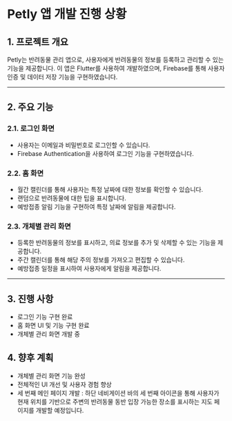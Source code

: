 # Petly 앱 개발 진행 상황

## 1. 프로젝트 개요
Petly는 반려동물 관리 앱으로, 사용자에게 반려동물의 정보를 등록하고 관리할 수 있는 기능을 제공합니다. 이 앱은 Flutter를 사용하여 개발하였으며, Firebase를 통해 사용자 인증 및 데이터 저장 기능을 구현하였습니다.

---

## 2. 주요 기능

### 2.1. 로그인 화면
- 사용자는 이메일과 비밀번호로 로그인할 수 있습니다.
- Firebase Authentication을 사용하여 로그인 기능을 구현하였습니다.

### 2.2. 홈 화면
- 월간 캘린더를 통해 사용자는 특정 날짜에 대한 정보를 확인할 수 있습니다.
- 랜덤으로 반려동물에 대한 팁을 표시합니다.
- 예방접종 알림 기능을 구현하여 특정 날짜에 알림을 제공합니다.

### 2.3. 개체별 관리 화면
- 등록한 반려동물의 정보를 표시하고, 의료 정보를 추가 및 삭제할 수 있는 기능을 제공합니다.
- 주간 캘린더를 통해 해당 주의 정보를 가져오고 편집할 수 있습니다.
- 예방접종 일정을 표시하여 사용자에게 알림을 제공합니다.

---

## 3. 진행 사항
- 로그인 기능 구현 완료
- 홈 화면 UI 및 기능 구현 완료
- 개체별 관리 화면 개발 중

## 4. 향후 계획
- 개체별 관리 화면 기능 완성
- 전체적인 UI 개선 및 사용자 경험 향상
- 세 번째 메인 페이지 개발
: 하단 네비게이션 바의 세 번째 아이콘을 통해 사용자가 현재 위치를 기반으로 주변의 반려동물 동반 입장 가능한 장소를 표시하는 지도 페이지를 개발할 예정입니다.
